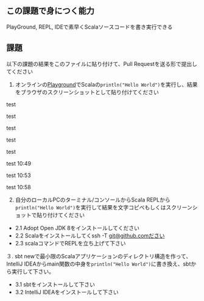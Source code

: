 ## この課題で身につく能力

PlayGround, REPL, IDEで素早くScalaソースコードを書き実行できる

## 課題

以下の課題の結果をこのファイルに貼り付けて、Pull Requestを送る形で提出してください

1. オンラインの[Playground](https://scastie.scala-lang.org/)でScalaの`println("Hello World")`を実行し、結果をブラウザのスクリーンショットとして貼り付けてください

test

test

test

test

test

test 10:49

test 10:53

test 10:58

2. 自分のローカルPCのターミナル/コンソールからScala REPLから`println("Hello World")`を実行して結果を文字コピペもしくはスクリーンショットで貼り付けてください
 - 2.1 Adopt Open JDK 8をインストールしてください
 - 2.2 Scalaをインストールしてくssh -T git@github.comださい
 - 2.3 scalaコマンドでREPLを立ち上げて下さい

３. sbt newで最小限のScalaアプリケーションのディレクトリ構造を作って、IntelliJ IDEAからmain関数の中身を`println("Hello World")`に書き換え、sbtから実行して下さい。
 - 3.1 sbtをインストールして下さい
 - 3.2 IntelliJ IDEAをインストールして下さい
 